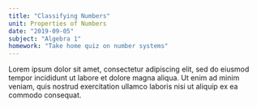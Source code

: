 ```yaml
---
title: "Classifying Numbers"
unit: Properties of Numbers
date: "2019-09-05"
subject: "Algebra 1"
homework: "Take home quiz on number systems"
---
```

Lorem ipsum dolor sit amet, consectetur adipiscing 
elit, sed do eiusmod tempor incididunt ut labore et 
dolore magna aliqua. Ut enim ad minim veniam, quis 
nostrud exercitation ullamco laboris nisi ut aliquip 
ex ea commodo consequat.